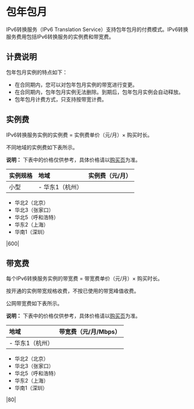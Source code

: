 # 包年包月

IPv6转换服务（IPv6 Translation Service）支持包年包月的付费模式。IPv6转换服务费用包括IPv6转换服务的实例费和带宽费。

## 计费说明

包年包月实例的特点如下：

-   在合同期内，您可以对包年包月实例的带宽进行变更。
-   在合同期内，包年包月实例无法删除。到期后，包年包月实例会自动释放。
-   包年包月计费方式，只支持按带宽计费。

## 实例费

IPv6转换服务实例的实例费 = 实例费单价（元/月）× 购买时长。

不同地域的实例费如下表所示。

**说明：** 下表中的价格仅供参考，具体价格请以[购买页](https://common-buy.aliyun.com/?commodityCode=ipv6trans_pre#/buy)为准。

|实例规格|地域|实例费（元/月）|
|:---|:-|:-------|
|小型|-   华东1（杭州）
-   华北2（北京）
-   华北3（张家口）
-   华北5（呼和浩特）
-   华东2（上海）
-   华南1（深圳）

|600|

## 带宽费

每个IPv6转换服务实例的带宽费 = 带宽费单价（元/月）× 购买时长。

按开通的实例带宽规格收费，不按已使用的带宽峰值收费。

公网带宽费如下表所示。

**说明：** 下表中的价格仅供参考，具体价格请以[购买页](https://common-buy.aliyun.com/?commodityCode=ipv6trans_pre#/buy)为准。

|地域|带宽费（元/月/Mbps）|
|:-|:------------|
|-   华东1（杭州）
-   华北2（北京）
-   华北3（张家口）
-   华北5（呼和浩特）
-   华东2（上海）
-   华南1（深圳）

|80|

